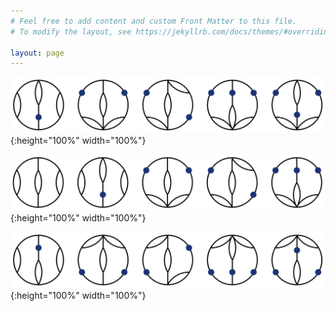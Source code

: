 ```yaml
---
# Feel free to add content and custom Front Matter to this file.
# To modify the layout, see https://jekyllrb.com/docs/themes/#overriding-theme-defaults

layout: page
---
```


![Diagrams](assets/dotsandbubbles.png){:height="100%" width="100%"}


![Diagrams](assets/dotsandbubbles2.png){:height="100%" width="100%"}


![Diagrams](assets/dotsandbubbles3.png){:height="100%" width="100%"}

